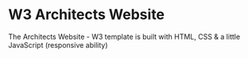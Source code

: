 # W3 Architects Website
The Architects Website - W3 template is built with HTML, CSS & a little JavaScript (responsive ability)

